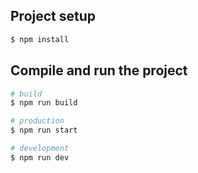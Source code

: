 ## Project setup

```bash
$ npm install
```

## Compile and run the project

```bash
# build
$ npm run build

# production
$ npm run start

# development 
$ npm run dev
```
